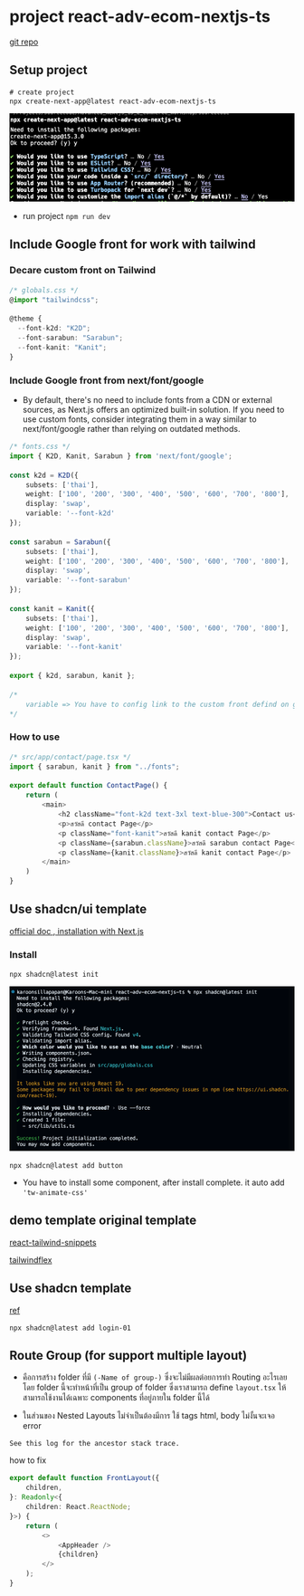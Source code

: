 # project react-adv-ecom-nextjs-ts

[git repo](https://github.com/ksupdev/react-adv-ecom-nextjs-ts)

## Setup project

```shell
# create project
npx create-next-app@latest react-adv-ecom-nextjs-ts
```
![Screenshot](external-data/readme-image/00-create-nextjsapp.png)

- run project `npm run dev`

## Include Google front for work with tailwind

### Decare custom front on Tailwind
```typescript
/* globals.css */
@import "tailwindcss";

@theme {
  --font-k2d: "K2D";
  --font-sarabun: "Sarabun";
  --font-kanit: "Kanit";
}

```

### Include Google front from next/font/google
- By default, there's no need to include fonts from a CDN or external sources, as Next.js offers an optimized built-in solution. If you need to use custom fonts, consider integrating them in a way similar to next/font/google rather than relying on outdated methods.

```typescript
/* fonts.css */
import { K2D, Kanit, Sarabun } from 'next/font/google';

const k2d = K2D({
    subsets: ['thai'],
    weight: ['100', '200', '300', '400', '500', '600', '700', '800'],
    display: 'swap',
    variable: '--font-k2d'
});

const sarabun = Sarabun({
    subsets: ['thai'],
    weight: ['100', '200', '300', '400', '500', '600', '700', '800'],
    display: 'swap',
    variable: '--font-sarabun'
});

const kanit = Kanit({
    subsets: ['thai'],
    weight: ['100', '200', '300', '400', '500', '600', '700', '800'],
    display: 'swap',
    variable: '--font-kanit'
});

export { k2d, sarabun, kanit };

/*
    variable => You have to config link to the custom front defind on global.css
*/

```

### How to use

```typescript
/* src/app/contact/page.tsx */
import { sarabun, kanit } from "../fonts";

export default function ContactPage() {
    return (
        <main>
            <h2 className="font-k2d text-3xl text-blue-300">Contact us</h2>
            <p>สวัสดี contact Page</p>
            <p className="font-kanit">สวัสดี kanit contact Page</p>
            <p className={sarabun.className}>สวัสดี sarabun contact Page</p>
            <p className={kanit.className}>สวัสดี kanit contact Page</p>
        </main>
    )
}

```

## Use shadcn/ui template
[official doc , installation with Next.js](https://ui.shadcn.com/docs/installation/next)

### Install

```shell
npx shadcn@latest init
```

![Screenshot](external-data/readme-image/02-installshadcn.png)

```shell
npx shadcn@latest add button
```
- You have to install some component, after install complete. it auto add `'tw-animate-css'`


## demo template original template
[react-tailwind-snippets](https://react-tailwind-snippets.vercel.app/)

[tailwindflex](https://tailwindflex.com/)

## Use shadcn template
[ref](https://ui.shadcn.com/blocks/login)

```shell
npx shadcn@latest add login-01
```

## Route Group (for support multiple layout)

- คือการสร้าง folder ที่มี `(-Name of group-)` ซึ่งจะไม่มีผลต่อยการทำ Routing อะไรเลย โดย folder นี้จะทำหน้าที่เป็น group of folder ซึ่งเราสามารถ define `layout.tsx` ให้สามารถใช้งานได้เฉพาะ components ที่อยู่ภายใน folder นี้ได้

- ในส่วนของ Nested Layouts ไม่จำเป็นต้องมีการ ใช้ tags html, body ไม่งั้นจะเจอ error 

``` <body> cannot contain a nested <html>.
See this log for the ancestor stack trace.

```
how to fix

```typescript
export default function FrontLayout({
    children,
}: Readonly<{
    children: React.ReactNode;
}>) {
    return (
        <>
            <AppHeader />
            {children}
        </>
    );
}

```

